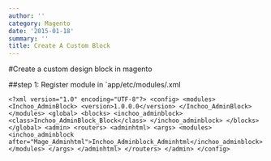 ```yaml
---
author: ''
category: Magento
date: '2015-01-18'
summary: ''
title: Create A Custom Block
---
```

#Create a custom design block in magento

##step 1: Register module in `app/etc/modules/<yourblockname>.xml

`<?xml version="1.0" encoding="UTF-8"?>
<config>
	<modules>
		<Inchoo_AdminBlock>
			<version>1.0.0.0</version>
		</Inchoo_AdminBlock>
	</modules>
	<global>
		<blocks>
			<inchoo_adminblock>
				<class>Inchoo_AdminBlock_Block</class>
			</inchoo_adminblock>
		</blocks>
	</global>
	<admin>
		<routers>
			<adminhtml>
				<args>
					<modules>
						<inchoo_adminblock after="Mage_Adminhtml">Inchoo_Adminblock_Adminhtml</inchoo_adminblock>
					</modules>
				</args>
			</adminhtml>
		</routers>
	</admin>
</config>`

